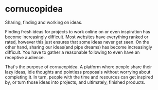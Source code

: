 # cornucopidea
Sharing, finding and working on ideas.

Finding fresh ideas for projects to work online on or even inspiration has become increasingly difficult.
Most websites have everything ranked or rated, however this just ensures that some ideas never get seen.
On the other hand, sharing our ideas(and pipe dreams) has become increasingly difficult. 
You have to gather a reasonable following to even have an receptive audience.

That's the purpose of cornucopidea. 
A platform where people share their lazy ideas, idle thoughts and pointless proposals without worrying about completing it.
In turn, people with the time and resources can get inspired by, or turn those ideas into projects, and ultimately, finished products.